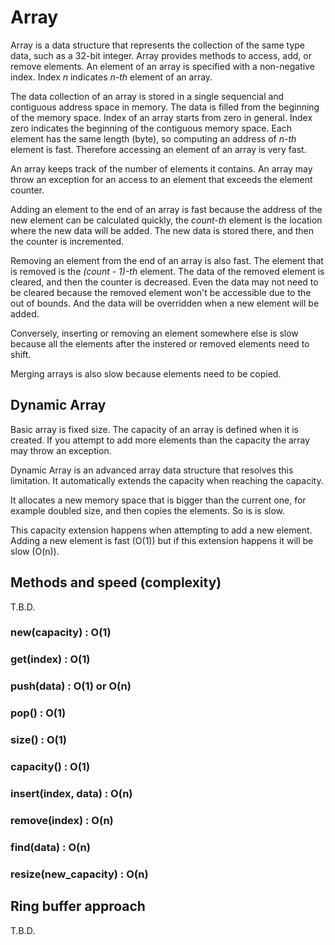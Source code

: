 # Array

Array is a data structure that represents the collection of the same
type data, such as a 32-bit integer. Array provides methods to access,
add, or remove elements. An element of an array is specified with a
non-negative index. Index *n* indicates *n-th* element of an array.

The data collection of an array is stored in a single sequencial
and contiguous address space in memory. The data is filled from the
beginning of the memory space. Index of an array starts from zero in
general. Index zero indicates the beginning of the contiguous memory
space. Each element has the same length (byte), so computing an address
of *n-th* element is fast. Therefore accessing an element of an array
is very fast.

An array keeps track of the number of elements it contains. An array
may throw an exception for an access to an element that exceeds the
element counter.

Adding an element to the end of an array is fast because the address of
the new element can be calculated quickly, the *count-th* element is the
location where the new data will be added. The new data is stored
there, and then the counter is incremented.

Removing an element from the end of an array is also fast. The element
that is removed is the *(count - 1)-th* element. The data of the removed
element is cleared, and then the counter is decreased. Even the data
may not need to be cleared because the removed element won't be accessible
due to the out of bounds. And the data will be overridden when a new
element will be added.

Conversely, inserting or removing an element somewhere else is slow
because all the elements after the instered or removed elements need to
shift.

Merging arrays is also slow because elements need to be copied.

## Dynamic Array

Basic array is fixed size. The capacity of an array is defined when
it is created. If you attempt to add more elements than the capacity
the array may throw an exception.

Dynamic Array is an advanced array data structure that resolves this
limitation. It automatically extends the capacity when reaching the
capacity.

It allocates a new memory space that is bigger than the current one,
for example doubled size, and then copies the elements. So is is slow.

This capacity extension happens when attempting to add a new element.
Adding a new element is fast (O(1)) but if this extension happens
it will be slow (O(n)).

## Methods and speed (complexity)

T.B.D.

### new(capacity) : O(1)

### get(index) : O(1)

### push(data) : O(1) or O(n)

### pop() : O(1)

### size() : O(1)

### capacity() : O(1)

### insert(index, data) : O(n)

### remove(index) : O(n)

### find(data) : O(n)

### resize(new_capacity) : O(n)

## Ring buffer approach

T.B.D.
